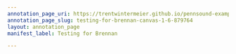 ```yaml
---
annotation_page_uri: https://trentwintermeier.github.io/pennsound-example/annotations/testing-for-brennan-canvas-1-6-879764.json
annotation_page_slug: testing-for-brennan-canvas-1-6-879764
layout: annotation_page
manifest_label: Testing for Brennan

---
```

